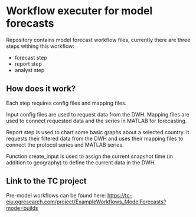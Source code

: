 # Workflow executer for model forecasts

Repository contains model forecast workflow files, currently there are three steps withing this workflow:
- forecast step
- report step
- analyst step

## How does it work?

Each step requires config files and mapping files.

Input config files are used to request data from the DWH. Mapping files are used to connect requested data and the series in MATLAB for forecasting.

Report step is used to chart some basic graphs about a selected country. It requests their filtered data from the DWH and uses their mapping files to connect the protocol series and MATLAB series. 

Function create_input is used to assign the current snapshot time (in addition to geography) to define the current data in the DWH.

## Link to the TC project

Pre-model workflows can be found here: https://tc-eiu.ogresearch.com/project/ExampleWorkflows_ModelForecasts?mode=builds
